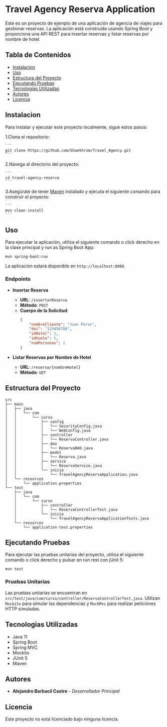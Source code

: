 # Travel Agency Reserva Application

Este es un proyecto de ejemplo de una aplicación de agencia de viajes para gestionar reservas. La aplicación está construida usando Spring Boot y proporciona una API REST para insertar reservas y listar reservas por nombre de hotel.

## Tabla de Contenidos

- [Instalacion](#instalacion)
- [Uso](#uso)
- [Estructura del Proyecto](#estructura-del-proyecto)
- [Ejecutando Pruebas](#ejecutando-pruebas)
- [Tecnologias Utilizadas](#tecnologias-utilizadas)
- [Autores](#autores)
- [Licencia](#licencia)

## Instalacion

Para instalar y ejecutar este proyecto localmente, sigue estos pasos:

1.Clona el repositorio:
   
    ``` 
    git clone https://github.com/Shaekhrom/Travel_Agency.git
    ```
2.Navega al directorio del proyecto:
    
    ```
    cd travel-agency-reserva
    ```
3.Asegúrate de tener [Maven](https://maven.apache.org/install.html) instalado y ejecuta el siguiente comando para construir el proyecto:
  
    ```
    mvn clean install
    ```

## Uso

Para ejecutar la aplicación, utiliza el siguiente comando o click derecho en la clase principal y run as Spring Boot App:

```
mvn spring-boot:run
```

La aplicación estará disponible en `http://localhost:8080`.

### Endpoints

- **Insertar Reserva**
    - **URL**: `/insertarReserva`
    - **Método**: `POST`
    - **Cuerpo de la Solicitud**:
      ```json
      {
          "nombreCliente": "Juan Perez",
          "dni": "12345678A",
          "idHotel": 2,
          "idVuelo": 5,
          "numPersonas": 2
      }
      ```

- **Listar Reservas por Nombre de Hotel**
    - **URL**: `/reserva/{nombreHotel}`
    - **Método**: `GET`

## Estructura del Proyecto

```
src
├── main
│   ├── java
│   │   └── com
│   │       └── curso
│   │           ├── config
│   │           │   └── SecurityConfig.java
│   │           │   └── WebConfig.java
│   │           ├── controller
│   │           │   └── ReservaController.java
│   │           ├── dao
│   │           │   └── ReservaDAO.java
│   │           ├── model
│   │           │   └── Reserva.java
│   │           ├── service
│   │           │   └── ReservaService.java
│   │           └── inicio
│   │               └── TravelAgencyReservaApplication.java
│   └── resources
│       └── application.properties
└── test
    ├── java
    │   └── com
    │       └── curso
    │           ├── controller
    │           │   └── ReservaControllerTest.java
    │           └── inicio
    │               └── TravelAgencyReservaApplicationTests.java
    └── resources
        └── application-test.properties
```

## Ejecutando Pruebas

Para ejecutar las pruebas unitarias del proyecto, utiliza el siguiente comando o click derecho y pulsar en run rest con jUnit 5:

```
mvn test
```

### Pruebas Unitarias

Las pruebas unitarias se encuentran en `src/test/java/com/curso/controller/ReservaControllerTest.java`. Utilizan `Mockito` para simular las dependencias y `MockMvc` para realizar peticiones HTTP simuladas.

## Tecnologias Utilizadas

- Java 11
- Spring Boot
- Spring MVC
- Mockito
- JUnit 5
- Maven

## Autores

- **Alejandro Barbacil Castro** - *Desarrollador Principal*

## Licencia

Este proyecto no está licenciado bajo ninguna licencia.
